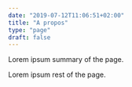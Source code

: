 ```yaml
---
date: "2019-07-12T11:06:51+02:00"
title: "A propos"
type: "page"
draft: false
---
```


Lorem ipsum summary of the page.
<!--more-->
Lorem ipsum rest of the page.